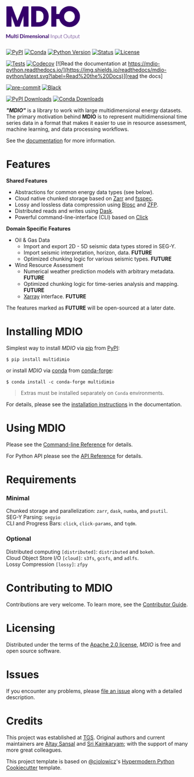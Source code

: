<div>
  <img
      class="logo"
      src="https://raw.githubusercontent.com/TGSAI/mdio.github.io/gh-pages/assets/images/mdio.png"
      alt="MDIO"
      width=200
      height=auto
      style="margin-top:10px;margin-bottom:10px"
  />
</div>

[![PyPI](https://img.shields.io/pypi/v/multidimio.svg)][install_pip]
[![Conda](https://img.shields.io/conda/vn/conda-forge/multidimio)][install_conda]
[![Python Version](https://img.shields.io/pypi/pyversions/multidimio)][python version]
[![Status](https://img.shields.io/pypi/status/multidimio.svg)][status]
[![License](https://img.shields.io/pypi/l/multidimio)][license]

[![Tests](https://github.com/TGSAI/mdio-python/workflows/Tests/badge.svg)][tests]
[![Codecov](https://codecov.io/gh/TGSAI/mdio-python/branch/main/graph/badge.svg)][codecov]
[![Read the documentation at https://mdio-python.readthedocs.io/](https://img.shields.io/readthedocs/mdio-python/latest.svg?label=Read%20the%20Docs)][read the docs]

[![pre-commit](https://img.shields.io/badge/pre--commit-enabled-brightgreen?logo=pre-commit&logoColor=white)][pre-commit]
[![Black](https://img.shields.io/badge/code%20style-black-000000.svg)][black]

[![PyPI Downloads](https://static.pepy.tech/personalized-badge/multidimio?period=total&units=international_system&left_color=grey&right_color=blue&left_text=PyPI%20downloads)][pypi_]
[![Conda Downloads](https://img.shields.io/conda/dn/conda-forge/multidimio?label=Conda%20downloads&style=flat)][conda-forge_]

[pypi_]: https://pypi.org/project/multidimio/
[conda-forge_]: https://anaconda.org/conda-forge/multidimio
[status]: https://pypi.org/project/multidimio/
[python version]: https://pypi.org/project/multidimio
[read the docs]: https://mdio-python.readthedocs.io/
[tests]: https://github.com/TGSAI/mdio-python/actions?workflow=Tests
[codecov]: https://app.codecov.io/gh/TGSAI/mdio-python
[pre-commit]: https://github.com/pre-commit/pre-commit
[black]: https://github.com/psf/black
[install_pip]: https://mdio-python.readthedocs.io/en/latest/installation.html#using-pip-and-virtualenv
[install_conda]: https://mdio-python.readthedocs.io/en/latest/installation.html#using-conda

**_"MDIO"_** is a library to work with large multidimensional energy datasets.
The primary motivation behind **MDIO** is to represent multidimensional
time series data in a format that makes it easier to use in resource assessment,
machine learning, and data processing workflows.

See the [documentation][read the docs] for more information.

# Features

**Shared Features**

- Abstractions for common energy data types (see below).
- Cloud native chunked storage based on [Zarr][zarr] and [fsspec][fsspec].
- Lossy and lossless data compression using [Blosc][blosc] and [ZFP][zfp].
- Distributed reads and writes using [Dask][dask].
- Powerful command-line-interface (CLI) based on [Click][click]

**Domain Specific Features**

- Oil & Gas Data
  - Import and export 2D - 5D seismic data types stored in SEG-Y.
  - Import seismic interpretation, horizon, data. **FUTURE**
  - Optimized chunking logic for various seismic types. **FUTURE**
- Wind Resource Assessment
  - Numerical weather prediction models with arbitrary metadata. **FUTURE**
  - Optimized chunking logic for time-series analysis and mapping. **FUTURE**
  - [Xarray][xarray] interface. **FUTURE**

The features marked as **FUTURE** will be open-sourced at a later date.

# Installing MDIO

Simplest way to install _MDIO_ via [pip] from [PyPI]:

```shell
$ pip install multidimio
```

or install _MDIO_ via [conda] from [conda-forge]:

```shell
$ conda install -c conda-forge multidimio
```

> Extras must be installed separately on `Conda` environments.

For details, please see the [installation instructions][install]
in the documentation.

# Using MDIO

Please see the [Command-line Reference][usage] for details.

For Python API please see the [API Reference][reference] for details.

# Requirements

### Minimal

Chunked storage and parallelization: `zarr`, `dask`, `numba`, and `psutil`.\
SEG-Y Parsing: `segyio`\
CLI and Progress Bars: `click`, `click-params`, and `tqdm`.

### Optional

Distributed computing `[distributed]`: `distributed` and `bokeh`.\
Cloud Object Store I/O `[cloud]`: `s3fs`, `gcsfs`, and `adlfs`.\
Lossy Compression `[lossy]`: `zfpy`

# Contributing to MDIO

Contributions are very welcome.
To learn more, see the [Contributor Guide].

# Licensing

Distributed under the terms of the [Apache 2.0 license][license],
_MDIO_ is free and open source software.

# Issues

If you encounter any problems,
please [file an issue] along with a detailed description.

# Credits

This project was established at [TGS](https://www.tgs.com/). Original authors
and current maintainers are [Altay Sansal](https://github.com/tasansal) and
[Sri Kainkaryam](https://github.com/srib); with the support of many more great
colleagues.

This project template is based on [@cjolowicz]'s [Hypermodern Python Cookiecutter]
template.

[@cjolowicz]: https://github.com/cjolowicz
[pypi]: https://pypi.org/
[conda-forge]: https://conda-forge.org/
[hypermodern python cookiecutter]: https://github.com/cjolowicz/cookiecutter-hypermodern-python
[file an issue]: https://github.com/TGSAI/mdio-python/issues
[pip]: https://pip.pypa.io/
[conda]: https://docs.conda.io/
[dask]: https://www.dask.org/
[zarr]: https://zarr.dev/
[fsspec]: https://filesystem-spec.readthedocs.io/en/latest/
[s3fs]: https://s3fs.readthedocs.io/
[gcsfs]: https://gcsfs.readthedocs.io/
[adlfs]: https://github.com/fsspec/adlfs
[blosc]: https://www.blosc.org/
[zfp]: https://computing.llnl.gov/projects/zfp
[xarray]: https://xarray.dev/
[click]: https://palletsprojects.com/p/click/

<!-- github-only -->

[license]: https://github.com/TGSAI/mdio-python/blob/main/LICENSE
[contributor guide]: https://github.com/TGSAI/mdio-python/blob/main/CONTRIBUTING.md
[usage]: https://mdio-python.readthedocs.io/en/latest/usage.html
[reference]: https://mdio-python.readthedocs.io/en/latest/reference.html
[install]: https://mdio-python.readthedocs.io/en/latest/installation.html
